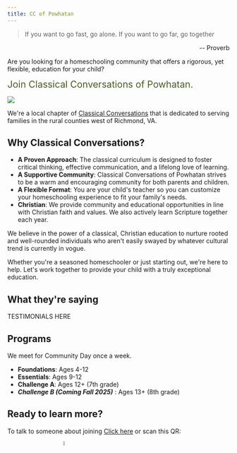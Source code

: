 ```yaml
---
title: CC of Powhatan
---
```




<!-- A Classical Education, Your Way -->
> If you want to go fast, go alone.
> If you want to go far, go together
<div style="text-align:right;margin-top:0.5em;">-- Proverb</div>


Are you looking for a homeschooling community that offers a rigorous, yet flexible, education for your child?

<div style="color:#4A5D23;font-size: 1.5em;">Join Classical Conversations of Powhatan.</div>

<img style="" src="classroom.jpg"></img>

We're a local chapter of [Classical Conversations](https://classicalconversations.com/) that is dedicated to serving families in the rural counties west of Richmond, VA.

## Why Classical Conversations?

- **A Proven Approach**: The classical curriculum is designed to foster critical thinking, effective communication, and a lifelong love of learning.
- **A Supportive Community**: Classical Conversations of Powhatan strives to be a warm and encouraging community for both parents and children.
- **A Flexible Format**: You are your child's teacher so you can customize your homeschooling experience to fit your family's needs.
- **Christian**: We provide community and educational opportunities in line with Christian faith and values. We also actively learn Scripture together each year. 

We believe in the power of a classical, Christian education to nurture rooted and well-rounded individuals who aren't easily swayed by whatever cultural trend is currently in vogue.

Whether you're a seasoned homeschooler or just starting out, we're here to help. Let's work together to provide your child with a truly exceptional education.



## What they're saying

TESTIMONIALS HERE

## Programs

We meet for Community Day once a week. 

- **Foundations**: Ages 4-12
- **Essentials**: Ages 9-12
- **Challenge A**: Ages 12+ (7th grade)
- ***Challenge B (Coming Fall 2025)*** : Ages 13+ (8th grade)

## Ready to learn more? 

To talk to someone about joining [Click here](https://classicalconversations.com/community-search/?cid=3dyL) or scan this QR:

<div style="width:100%;margin-bottom: 5em;">
  <img src="ccpow_qr.png" style="width 5%; height:5%;margin-left: 25%;"></img>
</div>




